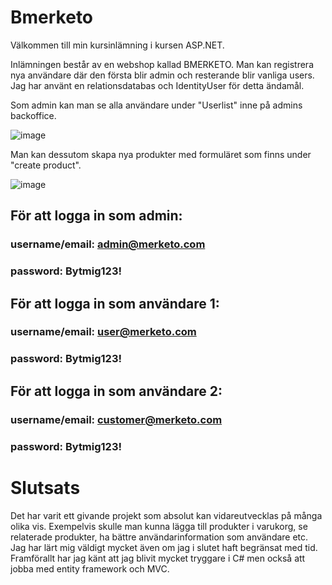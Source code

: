 # Bmerketo

Välkommen till min kursinlämning i kursen ASP.NET.

Inlämningen består av en webshop kallad BMERKETO. Man kan registrera nya användare där den första blir admin och resterande blir vanliga users.
Jag har använt en relationsdatabas och IdentityUser för detta ändamål.

Som admin kan man se alla användare under "Userlist" inne på admins backoffice.

![image](https://github.com/Niklasito/ASP.NET_Course_Submission/assets/110826266/afed598f-7cd3-4823-9c07-7e046a44dd9d)


Man kan dessutom skapa nya produkter med formuläret som finns under "create product".

![image](https://github.com/Niklasito/ASP.NET_Course_Submission/assets/110826266/6c768283-38e9-4283-90a7-f24a78bf5b41)


## För att logga in som admin:

### username/email: admin@merketo.com
### password: Bytmig123!


## För att logga in som användare 1:

### username/email: user@merketo.com
### password: Bytmig123!

## För att logga in som användare 2:

### username/email: customer@merketo.com
### password: Bytmig123!


# Slutsats

Det har varit ett givande projekt som absolut kan vidareutvecklas på många olika vis. Exempelvis skulle man kunna lägga till produkter i varukorg, se relaterade produkter, ha bättre användarinformation som användare etc. 
Jag har lärt mig väldigt mycket även om jag i slutet haft begränsat med tid. Framförallt har jag känt att jag blivit mycket tryggare i C# men också att jobba med entity framework och MVC. 
